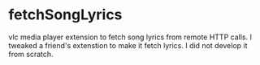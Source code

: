fetchSongLyrics
===============

vlc media player extension to fetch song lyrics from remote HTTP calls.
I tweaked a friend's extenstion to make it fetch lyrics. I did not develop it from scratch.
